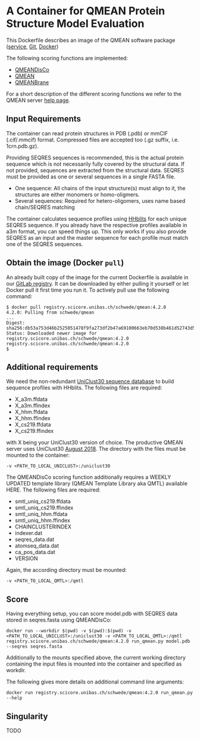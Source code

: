 A Container for QMEAN Protein Structure Model Evaluation
========================================================

This Dockerfile describes an image of the QMEAN software package ([service](
https://swissmodel.expasy.org/qmean/),
[Git](https://git.scicore.unibas.ch/schwede/QMEAN),
[Docker](https://git.scicore.unibas.ch/schwede/QMEAN/container_registry))

The following scoring functions are implemented:

* [QMEANDisCo](https://doi.org/10.1093/bioinformatics/btz828)
* [QMEAN](https://doi.org/10.1093/bioinformatics/btq662)
* [QMEANBrane](https://doi.org/10.1093/bioinformatics/btu457)

For a short description of the different scoring functions we refer to the QMEAN 
server [help page](https://swissmodel.expasy.org/qmean/help).

Input Requirements
------------------

The container can read protein structures in PDB (.pdb) or mmCIF (.cif/.mmcif) 
format. Compressed files are accepted too (.gz suffix, i.e. 1crn.pdb.gz).

Providing SEQRES sequences is recommended, this is the actual protein sequence
which is not necessarily fully covered by the structural data. If not provided,
sequences are extracted from the structural data. SEQRES must be provided as one
or several sequences in a single FASTA file. 

* One sequence: All chains of the input structure(s) must align to it, 
                the structures are either monomers or homo-oligmers.  
* Several sequences: Required for hetero-oligomers, uses name based 
                     chain/SEQRES matching

The container calculates sequence profiles using 
[HHblits](https://github.com/soedinglab/hh-suite) for each unique SEQRES 
sequence. If you already have the respective profiles available in a3m format, 
you can speed things up. This only works if you also provide SEQRES as an input
and the master sequence for each profile must match one of the SEQRES sequences.

<a name="qmeanpull"></a>Obtain the image (Docker `pull`)
--------------------------------------------------------

An already built copy of the image for the current Dockerfile is available in
our [GitLab registry](
https://git.scicore.unibas.ch/schwede/QMEAN/container_registry). It can be
downloaded by either pulling it yourself or let Docker pull it first time you
run it. To actively pull use the following command:

```terminal
$ docker pull registry.scicore.unibas.ch/schwede/qmean:4.2.0
4.2.0: Pulling from schwede/qmean
...
Digest: sha256:db53a753d46b2525051478f9fa273df2b47a69100663eb70d538b461d52743d5
Status: Downloaded newer image for registry.scicore.unibas.ch/schwede/qmean:4.2.0
registry.scicore.unibas.ch/schwede/qmean:4.2.0
$
```

Additional requirements 
-----------------------

We need the non-redundant 
[UniClust30 sequence database](https://uniclust.mmseqs.com/) to build sequence
profiles with HHblits. The following files are required:

* X_a3m.ffdata
* X_a3m.ffindex
* X_hhm.ffdata
* X_hhm.ffindex
* X_cs219.ffdata
* X_cs219.ffindex

with X being your UniClust30 version of choice. The productive QMEAN server uses
UniClust30 [August 2018](http://wwwuser.gwdg.de/~compbiol/uniclust/2018_08/).
The directory with the files must be mounted to the container:

```terminal
-v <PATH_TO_LOCAL_UNICLUST>:/uniclust30
```

The QMEANDisCo scoring function additionally requires a WEEKLY UPDATED template 
library (QMEAN Template Library aka QMTL) available HERE. 
The following files are required:

* smtl_uniq_cs219.ffdata
* smtl_uniq_cs219.ffindex
* smtl_uniq_hhm.ffdata
* smtl_uniq_hhm.ffindex
* CHAINCLUSTERINDEX
* indexer.dat
* seqres_data.dat
* atomseq_data.dat
* ca_pos_data.dat
* VERSION

Again, the according directory must be mounted:

```terminal
-v <PATH_TO_LOCAL_QMTL>:/qmtl
```

Score
-----

Having everything setup, you can score model.pdb with SEQRES data stored in
seqres.fasta using QMEANDisCo:

```terminal
docker run --workdir $(pwd) -v $(pwd):$(pwd) -v <PATH_TO_LOCAL_UNICLUST>:/uniclust30 -v <PATH_TO_LOCAL_QMTL>:/qmtl registry.scicore.unibas.ch/schwede/qmean:4.2.0 run_qmean.py model.pdb --seqres seqres.fasta
```

Additionally to the mounts specified above, the current working directory 
containing the input files is mounted into the container and specified 
as workdir.

The following gives more details on additional command line arguments:

```terminal
docker run registry.scicore.unibas.ch/schwede/qmean:4.2.0 run_qmean.py --help
```

Singularity
-----------
TODO


[comment]: <> ( LocalWords:  QMEANDisCo mmCIF JSON GitLab DBeacons cd OST )
[comment]: <> ( LocalWords:  schwede qmean sha )
